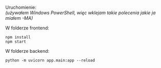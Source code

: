 Uruchomienie:  
*(używałem Windows PowerShell, więc wklejam takie polecenia jakie ja miałem -MA)*

W folderze frontend:  
```
npm install
npm start
```

W folderze backend:  
```
python -m uvicorn app.main:app --reload
```
